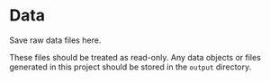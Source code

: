 # Data

Save raw data files here.

These files should be treated as read-only.
Any data objects or files generated in this project should be stored in the `output` directory.
